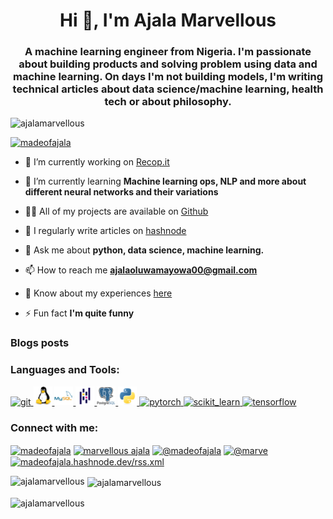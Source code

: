 <h1 align="center">Hi 👋, I'm Ajala Marvellous</h1>
<h3 align="center">A machine learning engineer from Nigeria. I'm passionate about building products and solving problem using data and machine learning. On days I'm not building models, I'm writing technical articles about data science/machine learning, health tech or about philosophy.</h3>

<p align="left"> <img src="https://komarev.com/ghpvc/?username=ajalamarvellous&label=Profile%20views&color=0e75b6&style=flat" alt="ajalamarvellous" /> </p>

<p align="left"> 
  <a href="https://twitter.com/madeofajala" target="blank"><img src="https://img.shields.io/twitter/follow/madeofajala?logo=twitter&style=for-the-badge" alt="madeofajala" /></a>
</p>

- 🔭 I’m currently working on [Recop.it](https://www.github.com/ajalamarvellous/recop.it)

- 🌱 I’m currently learning **Machine learning ops, NLP and more about different neural networks and their variations**

- 👨‍💻 All of my projects are available on [Github](https://www/github.com/ajalamarvellous)

- 📝 I regularly write articles on [hashnode](madeofajala.hashnode.dev)

- 💬 Ask me about **python, data science, machine learning.**

- 📫 How to reach me **ajalaoluwamayowa00@gmail.com**

- 📄 Know about my experiences [here](https://drive.google.com/file/d/1JXK0w2GpcEtt_wutG-OFMsrl4PwGILfi/view?usp=drivesdk)

- ⚡ Fun fact **I'm quite funny**

### Blogs posts
<!-- BLOG-POST-LIST:START -->
<!-- BLOG-POST-LIST:END -->


<h3 align="left">Languages and Tools:</h3>
<p align="left"> <a href="https://git-scm.com/" target="_blank" rel="noreferrer"> <img src="https://www.vectorlogo.zone/logos/git-scm/git-scm-icon.svg" alt="git" width="30" height="30"/> </a> <a href="https://www.linux.org/" target="_blank" rel="noreferrer"> <img src="https://raw.githubusercontent.com/devicons/devicon/master/icons/linux/linux-original.svg" alt="linux" width="30" height="30"/> </a> <a href="https://www.mysql.com/" target="_blank" rel="noreferrer"> <img src="https://raw.githubusercontent.com/devicons/devicon/master/icons/mysql/mysql-original-wordmark.svg" alt="mysql" width="30" height="30"/> </a> <a href="https://pandas.pydata.org/" target="_blank" rel="noreferrer"> <img src="https://raw.githubusercontent.com/devicons/devicon/2ae2a900d2f041da66e950e4d48052658d850630/icons/pandas/pandas-original.svg" alt="pandas" width="30" height="30"/> </a> <a href="https://www.postgresql.org" target="_blank" rel="noreferrer"> <img src="https://raw.githubusercontent.com/devicons/devicon/master/icons/postgresql/postgresql-original-wordmark.svg" alt="postgresql" width="30" height="30"/> </a> <a href="https://www.python.org" target="_blank" rel="noreferrer"> <img src="https://raw.githubusercontent.com/devicons/devicon/master/icons/python/python-original.svg" alt="python" width="30" height="30"/> </a> <a href="https://pytorch.org/" target="_blank" rel="noreferrer"> <img src="https://www.vectorlogo.zone/logos/pytorch/pytorch-icon.svg" alt="pytorch" width="30" height="30"/> </a> <a href="https://scikit-learn.org/" target="_blank" rel="noreferrer"> <img src="https://upload.wikimedia.org/wikipedia/commons/0/05/Scikit_learn_logo_small.svg" alt="scikit_learn" width="30" height="30"/> </a> <a href="https://www.tensorflow.org" target="_blank" rel="noreferrer"> <img src="https://www.vectorlogo.zone/logos/tensorflow/tensorflow-icon.svg" alt="tensorflow" width="30" height="30"/> </a> </p>


<h3 align="left">Connect with me:</h3>
<p align="left">
<a href="https://twitter.com/madeofajala" target="blank"><img align="center" src="https://img.shields.io/badge/twitter-blue?logo=twitter&style=for-the-badge" alt="madeofajala"/></a>
<a href="https://linkedin.com/in/marvellousajala" target="blank"><img align="center" src="https://img.shields.io/badge/linkedin-blue?logo=linkedin&style=for-the-badge" alt="marvellous ajala" /></a>
<a href="https://instagram.com/madeofajala" target="blank"><img align="center" src="https://img.shields.io/badge/Instagram-orange?logo=instagram&style=for-the-badge" alt="@madeofajala"/></a>
<a href="https://hashnode.com/@marve" target="blank"><img align="center" src="https://img.shields.io/badge/hashnode-blue?logo=hashnode&style=for-the-badge" alt="@marve" /></a>
<a href="/madeofajala.hashnode.dev/rss.xml" target="blank"><img align="center" src="https://raw.githubusercontent.com/rahuldkjain/github-profile-readme-generator/master/src/images/icons/Social/rss.svg" alt="madeofajala.hashnode.dev/rss.xml" height="30" width="40" /></a>
</p>


<p><img align="left" src="https://github-readme-stats.vercel.app/api/top-langs?username=ajalamarvellous&show_icons=true&locale=en&layout=compact" alt="ajalamarvellous" /></p>

<p>&nbsp;<img align="center" src="https://github-readme-stats.vercel.app/api?username=ajalamarvellous&show_icons=true&locale=en" alt="ajalamarvellous" /></p>

<p><img align="center" src="https://github-readme-streak-stats.herokuapp.com/?user=ajalamarvellous&" alt="ajalamarvellous" /></p>

